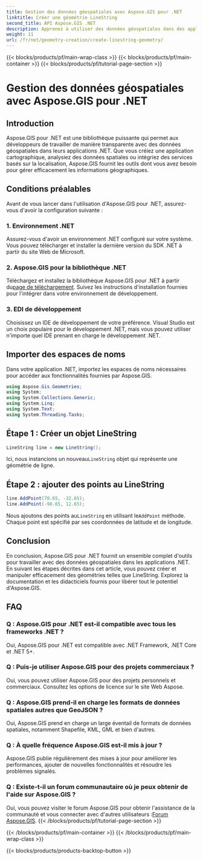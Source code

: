 ```yaml
---
title: Gestion des données géospatiales avec Aspose.GIS pour .NET
linktitle: Créer une géométrie LineString
second_title: API Aspose.GIS .NET
description: Apprenez à utiliser des données géospatiales dans des applications .NET à l'aide d'Aspose.GIS pour .NET. Créez, analysez et visualisez des cartes sans effort.
weight: 11
url: /fr/net/geometry-creation/create-linestring-geometry/
---
```


{{< blocks/products/pf/main-wrap-class >}}
{{< blocks/products/pf/main-container >}}
{{< blocks/products/pf/tutorial-page-section >}}

# Gestion des données géospatiales avec Aspose.GIS pour .NET

## Introduction
Aspose.GIS pour .NET est une bibliothèque puissante qui permet aux développeurs de travailler de manière transparente avec des données géospatiales dans leurs applications .NET. Que vous créiez une application cartographique, analysiez des données spatiales ou intégriez des services basés sur la localisation, Aspose.GIS fournit les outils dont vous avez besoin pour gérer efficacement les informations géographiques.
## Conditions préalables
Avant de vous lancer dans l'utilisation d'Aspose.GIS pour .NET, assurez-vous d'avoir la configuration suivante :
### 1. Environnement .NET
Assurez-vous d'avoir un environnement .NET configuré sur votre système. Vous pouvez télécharger et installer la dernière version du SDK .NET à partir du site Web de Microsoft.
### 2. Aspose.GIS pour la bibliothèque .NET
 Téléchargez et installez la bibliothèque Aspose.GIS pour .NET à partir du[page de téléchargement](https://releases.aspose.com/gis/net/). Suivez les instructions d'installation fournies pour l'intégrer dans votre environnement de développement.
### 3. EDI de développement
Choisissez un IDE de développement de votre préférence. Visual Studio est un choix populaire pour le développement .NET, mais vous pouvez utiliser n'importe quel IDE prenant en charge le développement .NET.

## Importer des espaces de noms
Dans votre application .NET, importez les espaces de noms nécessaires pour accéder aux fonctionnalités fournies par Aspose.GIS.

```csharp
using Aspose.Gis.Geometries;
using System;
using System.Collections.Generic;
using System.Linq;
using System.Text;
using System.Threading.Tasks;
```
## Étape 1 : Créer un objet LineString
```csharp
LineString line = new LineString();
```
 Ici, nous instancions un nouveau`LineString` objet qui représente une géométrie de ligne.
## Étape 2 : ajouter des points au LineString
```csharp
line.AddPoint(78.65, -32.65);
line.AddPoint(-98.65, 12.65);
```
 Nous ajoutons des points au`LineString` en utilisant le`AddPoint` méthode. Chaque point est spécifié par ses coordonnées de latitude et de longitude.

## Conclusion
En conclusion, Aspose.GIS pour .NET fournit un ensemble complet d'outils pour travailler avec des données géospatiales dans les applications .NET. En suivant les étapes décrites dans cet article, vous pouvez créer et manipuler efficacement des géométries telles que LineString. Explorez la documentation et les didacticiels fournis pour libérer tout le potentiel d'Aspose.GIS.
## FAQ
### Q : Aspose.GIS pour .NET est-il compatible avec tous les frameworks .NET ?
Oui, Aspose.GIS pour .NET est compatible avec .NET Framework, .NET Core et .NET 5+.
### Q : Puis-je utiliser Aspose.GIS pour des projets commerciaux ?
Oui, vous pouvez utiliser Aspose.GIS pour des projets personnels et commerciaux. Consultez les options de licence sur le site Web Aspose.
### Q : Aspose.GIS prend-il en charge les formats de données spatiales autres que GeoJSON ?
Oui, Aspose.GIS prend en charge un large éventail de formats de données spatiales, notamment Shapefile, KML, GML et bien d'autres.
### Q : À quelle fréquence Aspose.GIS est-il mis à jour ?
Aspose.GIS publie régulièrement des mises à jour pour améliorer les performances, ajouter de nouvelles fonctionnalités et résoudre les problèmes signalés.
### Q : Existe-t-il un forum communautaire où je peux obtenir de l'aide sur Aspose.GIS ?
 Oui, vous pouvez visiter le forum Aspose.GIS pour obtenir l'assistance de la communauté et vous connecter avec d'autres utilisateurs :[Forum Aspose.GIS](https://forum.aspose.com/c/gis/33).
{{< /blocks/products/pf/tutorial-page-section >}}

{{< /blocks/products/pf/main-container >}}
{{< /blocks/products/pf/main-wrap-class >}}

{{< blocks/products/products-backtop-button >}}
